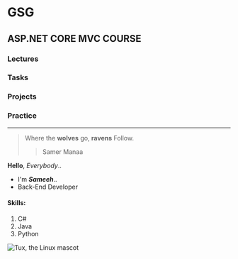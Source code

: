 # GSG

## ASP.NET CORE MVC COURSE

### Lectures
### Tasks
### Projects
### Practice

---

>Where the **wolves** go, **ravens** Follow.
>
>>Samer Manaa

**Hello**,  *Everybody*..<br>
 - I'm ***Sameeh***..
 - Back-End Developer

#### Skills:

1. C#
2. Java
3. Python

![Tux, the Linux mascot](https://user-images.githubusercontent.com/99980163/181725852-ebb7ae1f-de55-487a-bbd5-94fb2c7168a8.png)



